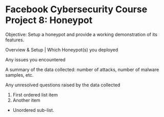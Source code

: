 # Facebook Cybersecurity Course Project 8: Honeypot

Objective: Setup a honeypot and provide a working demonstration of its features.

Overview & Setup | Which Honeypot(s) you deployed

Any issues you encountered

A summary of the data collected: number of attacks, number of malware samples, etc.

Any unresolved questions raised by the data collected


1. First ordered list item
2. Another item
  * Unordered sub-list.
